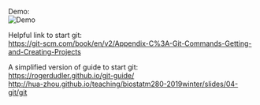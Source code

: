 Demo:<br />
![Demo](git-fo-dummy.png)<br />

Helpful link to start git: <br />
https://git-scm.com/book/en/v2/Appendix-C%3A-Git-Commands-Getting-and-Creating-Projects

A simplified version of guide to start git: <br />
https://rogerdudler.github.io/git-guide/ <br />
http://hua-zhou.github.io/teaching/biostatm280-2019winter/slides/04-git/git


